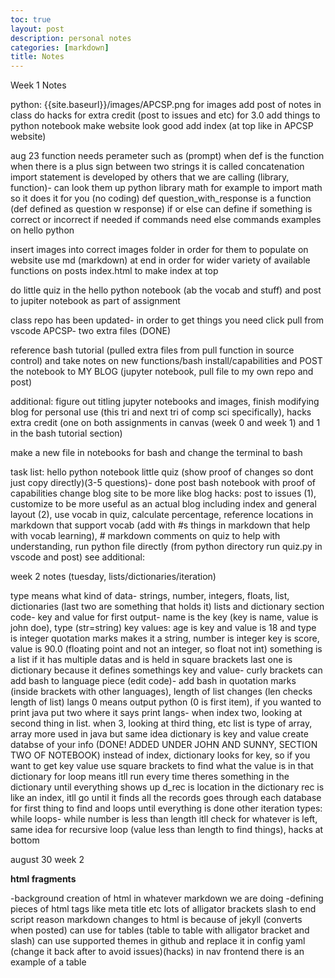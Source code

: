 ```yaml
---
toc: true
layout: post
description: personal notes
categories: [markdown]
title: Notes
---
```


Week 1 Notes 

python: {{site.baseurl}}/images/APCSP.png for images
add post of notes in class
do hacks for extra credit (post to issues and etc) for 3.0 
add things to python notebook
make website look good 
add index (at top like in APCSP website) 


aug 23
function needs perameter such as (prompt) when def is the function
when there is a plus sign between two strings it is called concatenation 
import statement is developed by others that we are calling (library, function)- can look them up
python library math for example to import math so it does it for you (no coding)
def question_with_response is a function (def defined as question w response)
if or else can define if something is correct or incorrect if needed
if commands need else commands
examples on hello python

insert images into correct images folder in order for them to populate on website
use md (markdown) at end in order for wider variety of available functions on posts
index.html to make index at top 

do little quiz in the hello python notebook (ab the vocab and stuff) and post to jupiter notebook as part of assignment

class repo has been updated- in order to get things you need click pull from vscode APCSP- two extra files (DONE)

reference bash tutorial (pulled extra files from pull function in source control) and take notes on new functions/bash install/capabilities and POST the notebook to MY BLOG (jupyter notebook, pull file to my own repo and post) 

additional: figure out titling jupyter notebooks and images, finish modifying blog for personal use (this tri and next tri of comp sci specifically), hacks extra credit (one on both assignments in canvas (week 0 and week 1) and 1 in the bash tutorial section)

make a new file in notebooks for bash and change the terminal to bash


task list:
hello python notebook little quiz (show proof of changes so dont just copy directly)(3-5 questions)- done
post bash notebook with proof of capabilities
change blog site to be more like blog
hacks: post to issues (1), customize to be more useful as an actual blog including index and general layout (2), use vocab in quiz, calculate percentage, reference locations in markdown that support vocab (add with #s things in markdown that help with vocab learning), # markdown comments on quiz to help with understanding, run python file directly (from python directory run quiz.py in vscode and post)
see additional:


week 2 notes (tuesday, lists/dictionaries/iteration)

type means what kind of data- strings, number, integers, floats, list, dictionaries (last two are something that holds it)
lists and dictionary section code- key and value for first output- name is the key (key is name, value is john doe), type (str=string)
key values: age is key and value is 18 and type is integer
quotation marks makes it a string, number is integer
key is score, value is 90.0 (floating point and not an integer, so float not int)
something is a list if it has multiple datas and is held in square brackets
last one is dictionary because it defines somethings key and value- curly brackets 
can add bash to language piece (edit code)- add bash in quotation marks (inside brackets with other languages), length of list changes (len checks length of list)
langs 0 means output python (0 is first item), if you wanted to print java put two where it says print langs- when index two, looking at second thing in list. when 3, looking at third thing, etc
list is type of array, array more used in java but same idea
dictionary is key and value 
create databse of your info (DONE! ADDED UNDER JOHN AND SUNNY, SECTION TWO OF NOTEBOOK)
instead of index, dictionary looks for key, so if you want to get key value use square brackets to find what the value is in that dictionary
for loop means itll run every time theres something in the dictionary until everything shows up
d_rec is location in the dictionary 
rec is like an index, itll go until it finds all the records
goes through each database for first thing to find and loops until everything is done
other iteration types: while loops- while number is less than length itll check for whatever is left, same idea for recursive loop (value less than length to find things), hacks at bottom

august 30 week 2

**html fragments**

-background creation of html in whatever markdown we are doing
-defining pieces of html
 tags like meta title etc
 lots of alligator brackets
 slash to end script
 reason markdown changes to html is because of jekyll (converts when posted)
 can use for tables (table to table with alligator bracket and slash)
 can use supported themes in github and replace it in config yaml (change it back after to avoid issues)(hacks)
 in nav frontend there is an example of a table
 
 
